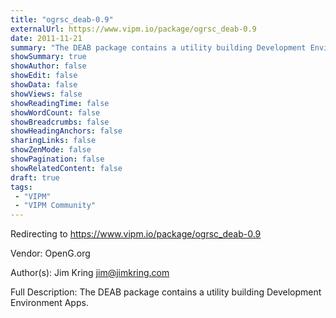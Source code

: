 ```yaml
---
title: "ogrsc_deab-0.9"
externalUrl: https://www.vipm.io/package/ogrsc_deab-0.9
date: 2011-11-21
summary: "The DEAB package contains a utility building Development Environment Apps."
showSummary: true
showAuthor: false
showEdit: false
showData: false
showViews: false
showReadingTime: false
showWordCount: false
showBreadcrumbs: false
showHeadingAnchors: false
sharingLinks: false
showZenMode: false
showPagination: false
showRelatedContent: false
draft: true
tags:
 - "VIPM"
 - "VIPM Community"
---
```


Redirecting to https://www.vipm.io/package/ogrsc_deab-0.9

Vendor: OpenG.org

Author(s): Jim Kring <jim@jimkring.com>
 
Full Description:
The DEAB package contains a utility building Development Environment Apps.